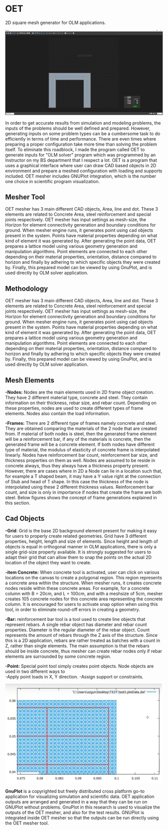 # OET
2D square mesh generator for OLM applications.


<p align="center">
  <img src="https://github.com/elpekozgun/OET/blob/master/oet1.PNG" alt="drawing" width="720"/>
</p>


 In order to get accurate results from simulation and modeling problems, the inputs of the problems should be well defined and prepared. However, generating inputs on some problem types can be a cumbersome task to do efficiently in terms of time and performance. There are even times where preparing a proper configuration take more time than solving the problem itself. To eliminate this roadblock, I made the program called OET to generate inputs for "OLM solver" program which was programmed by an Instructor on my BS department that I respect a lot. OET is a program that uses a graphical interface where user can draw CAD based objects in 2D environment and prepare a meshed configuration with loading and supports included. OET mesher includes GNUPlot integration, which is the number one choice in scientific program visualization.
 
 ## Mesher Tool
 
  OET mesher has 3 main different CAD objects, Area, line and dot. These 3 elements are related to Concrete Area, steel reinforcement and special joints respectively. OET mesher has input settings as mesh-size, the Horizon for element connectivity generation and boundary conditions for ground. When mesher engine runs, it generates point using cad objects present in the system. Points have material properties depending on what kind of element it was generated by. After generating the point data, OET prepares a lattice model using various geometry generation and manipulation algorithms. Point elements are connected to each other depending on their material properties, orientation, distance compared to horizon and finally by adhering to which specific objects they were created by. Finally, this prepared model can be viewed by using GnuPlot, and is used directly by OLM solver application.

## Methodology

 OET mesher has 3 main different CAD objects, Area, line and dot. These 3 elements are related to Concrete Area, steel reinforcement and special joints respectively. OET mesher has input settings as mesh-size, the Horizon for element connectivity generation and boundary conditions for ground. When mesher engine runs, it generates point using cad objects present in the system. Points have material properties depending on what kind of element it was generated by. After generating the point data, OET prepares a lattice model using various geometry generation and manipulation algorithms. Point elements are connected to each other depending on their material properties, orientation, distance compared to horizon and finally by adhering to which specific objects they were created by. Finally, this prepared model can be viewed by using GnuPlot, and is used directly by OLM solver application.
 
 ## Mesh Elements
**-Nodes:**
     Nodes are the main elements used in 2D frame object creation. They have 2 different material type, concrete and steel. They contain information on their thickness, rebar size, and rebar count. Depending on these properties, nodes are used to create different types of frame elements. Nodes also contain the load information.
     
**-Frames:**
     There are 2 different type of frames namely concrete and steel. They are obtained comparing the materials of the 2 node that are created from. If material of both nodes is steel, then the generated frame element will be a reinforcement bar, if any of the materials is concrete, then the generated frame will be a concrete element. If both nodes have different type of material, the modulus of elasticity of concrete frame is interpolated linearly.
Nodes have reinforcement bar count, reinforcement bar size, and thickness properties on them as well. Nodes are assumed to be reside in concrete always, thus they always have a thickness property present. However, there are cases where in 2D a Node can lie in a location such that, for example a T shaped beam, it may have a Y value right at the connection of Stub and head of T shape. In this case the thickness of the node is interpolated using these 2 different thickness values. Reinforcement bar count, and size is only in importance if nodes that create the frame are both steel. Below figures shows the concept of frame generations explained in this section.

## Cad Objects

 **-Grid**:
    Grid is the base 2D background element present for making it easy for users to properly create related geometries. Grid have 3 different properties, height, length and size of elements. Since height and length of objects is equal in orthogonal manner in OLM applications, there is only a single grid-size property available. It is strongly suggested for users to adapt their grid that can allow them to snap the points on the actual 2D location of the object they want to create.
    
**-item Concrete:**
    When concrete tool is activated, user can click on various locations on the canvas to create a polygonal region. This region represents a concrete area within the structure. When mesher runs, it creates concrete nodes reside within these concrete areas. For example, for a concrete column with B = 20cm, and L = 100cm, and with a meshsize of 5cm, mesher creates 105 concrete nodes for this concrete area representing the concrete column. It is encouraged for users to activate snap option when using this tool, in order to eliminate round-off errors in creating a geometry.
    
**-Bar:**
    reinforcement bar tool is a tool used to create line objects that represent rebars. A single rebar object has diameter and rebar count properties. Diameter is the regular diameter of the rebar object. Count represents the amount of rebars through the Z axis of the structure. Since this is a 2D application, rebars are rather treated as batches with a count in Z, rather than single elements. The main assumption is that the rebars should be inside concrete, thus mesher can create rebar nodes only if rebar elements are surrounded by some concrete region.
    
 **-Point:**
    Special point tool simply creates point objects. Node objects are used in two different ways to  
    -Apply point loads in X, Y direction.
    -Assign support or constraints.
    
<p align="center">
  <img src="https://github.com/elpekozgun/OET/blob/master/oet2.png" alt="drawing" width="512"/>
</p>
    
**GnuPlot** is a copyrighted but freely distributed cross platform go-to application for visualizing simulation and scientific data. OET application outputs are arranged and generated in a way that they can be run on GNUPlot without problems. GnuPlot in this research is used to visualize the outputs of the OET mesher, and also for the test results. GNUPlot is integrated inside OET mesher so that the outputs can be run directly using the OET mesher tool.
    
